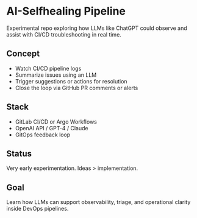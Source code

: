 # AI-Selfhealing Pipeline

Experimental repo exploring how LLMs like ChatGPT could observe and assist with CI/CD troubleshooting in real time.

## Concept

- Watch CI/CD pipeline logs
- Summarize issues using an LLM
- Trigger suggestions or actions for resolution
- Close the loop via GitHub PR comments or alerts

## Stack

- GitLab CI/CD or Argo Workflows
- OpenAI API / GPT-4 / Claude
- GitOps feedback loop

## Status

Very early experimentation. Ideas > implementation.

## Goal

Learn how LLMs can support observability, triage, and operational clarity inside DevOps pipelines.
